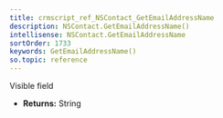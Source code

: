 ```yaml
---
title: crmscript_ref_NSContact_GetEmailAddressName
description: NSContact.GetEmailAddressName()
intellisense: NSContact.GetEmailAddressName
sortOrder: 1733
keywords: GetEmailAddressName()
so.topic: reference
---
```



Visible field



* **Returns:** String


